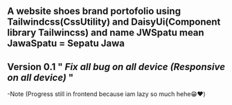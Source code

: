 A website shoes brand portofolio using Tailwindcss(CssUtility) and DaisyUi(Component library Tailwincss) and name JWSpatu mean JawaSpatu = Sepatu Jawa
-
Version 0.1 " *Fix all bug on all device (Responsive on all device)* "
-

-Note (Progress still in frontend because iam lazy so much hehe😁❤️)
